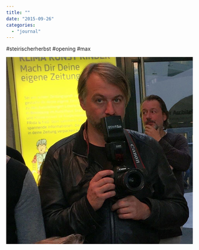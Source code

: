 ```yaml
---
title: ""
date: "2015-09-26"
categories: 
  - "journal"
---
```


#steirischerherbst #opening #max

![](images/65ddaecd60.jpg)
